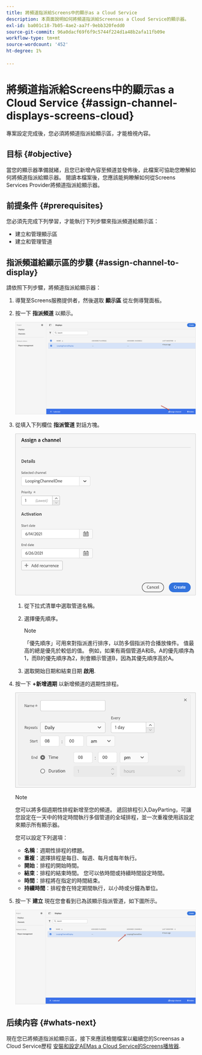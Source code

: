 ```yaml
---
title: 將頻道指派給Screens中的顯示as a Cloud Service
description: 本頁面說明如何將頻道指派給Screensas a Cloud Service的顯示器。
exl-id: ba001c18-7b05-4ae2-aa7f-9ebb320fedd0
source-git-commit: 96a0dacf69f6f9c5744f224d1a48b2afa11fb09e
workflow-type: tm+mt
source-wordcount: '452'
ht-degree: 1%

---
```


# 將頻道指派給Screens中的顯示as a Cloud Service {#assign-channel-displays-screens-cloud}

專案設定完成後，您必須將頻道指派給顯示區，才能檢視內容。

## 目标 {#objective}

當您的顯示器準備就緒，且您已新增內容至頻道並發佈後，此檔案可協助您瞭解如何將頻道指派給顯示器。 閱讀本檔案後，您應該能夠瞭解如何從Screens Services Provider將頻道指派給顯示器。

## 前提条件 {#prerequisites}

您必須先完成下列學習，才能執行下列步驟來指派頻道給顯示區：

* 建立和管理顯示區
* 建立和管理管道

## 指派頻道給顯示區的步驟 {#assign-channel-to-display}

請依照下列步驟，將頻道指派給顯示器：

1. 導覽至Screens服務提供者，然後選取 **顯示區** 從左側導覽面板。

1. 按一下 **指派頻道** 以顯示。

   ![图像](/help/screens-cloud/assets/display/assignchannel-1.png)

1. 從填入下列欄位 **指派管道** 對話方塊。

   ![图像](/help/screens-cloud/assets/display/assignchannel-2.png)

   1. 從下拉式清單中選取管道名稱。
   1. 選擇優先順序。

      >[!NOTE]
      >「優先順序」可用來對指派進行排序，以防多個指派符合播放條件。 值最高的總是優先於較低的值。 例如，如果有兩個管道A和B。A的優先順序為1，而B的優先順序為2，則會顯示管道B，因為其優先順序高於A。
   1. 選取開始日期和結束日期 **啟用**.

1. 按一下 **+新增週期** 以新增頻道的週期性排程。

   ![图像](/help/screens-cloud/assets/create-content/recurrence-1.png)

   >[!NOTE]
   >您可以將多個週期性排程新增至您的頻道。 遞回排程引入DayParting，可讓您設定在一天中的特定時間執行多個管道的全域排程，並一次重複使用該設定來顯示所有顯示器。

   您可以設定下列選項：

   * **名稱**：週期性排程的標題。
   * **重複**：選擇排程是每日、每週、每月或每年執行。
   * **開始**：排程的開始時間。
   * **結束**：排程的結束時間。 您可以依時間或持續時間設定時間。
   * **時間**：排程將在指定的時間結束。
   * **持續時間**：排程會在特定期間執行，以小時或分鐘為單位。

1. 按一下 **建立** 現在您會看到已為該顯示指派管道，如下圖所示。

   ![图像](/help/screens-cloud/assets/display/assignchannel-3.png)


## 后续内容 {#whats-next}

現在您已將頻道指派給顯示區，接下來應該檢閱檔案以繼續您的Screensas a Cloud Service歷程 [安裝和設定AEMas a Cloud Service的Screens播放器](/help/screens-cloud/managing-players-registration/installing-screens-cloud-player.md).
